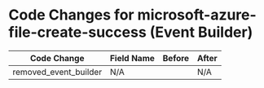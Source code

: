 # Code Changes for microsoft-azure-file-create-success (Event Builder)

| Code Change | Field Name | Before | After |
|-------------|------------|--------|-------|
| removed_event_builder | N/A |  | N/A |